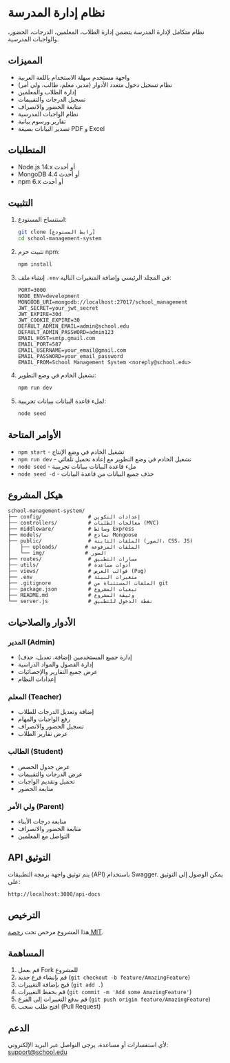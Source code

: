 # نظام إدارة المدرسة

نظام متكامل لإدارة المدرسة يتضمن إدارة الطلاب، المعلمين، الدرجات، الحضور، والواجبات المدرسية.

## المميزات

- واجهة مستخدم سهلة الاستخدام باللغة العربية
- نظام تسجيل دخول متعدد الأدوار (مدير، معلم، طالب، ولي أمر)
- إدارة الطلاب والمعلمين
- تسجيل الدرجات والتقييمات
- متابعة الحضور والانصراف
- نظام الواجبات المدرسية
- تقارير ورسوم بيانية
- تصدير البيانات بصيغة PDF و Excel

## المتطلبات

- Node.js 14.x أو أحدث
- MongoDB 4.4 أو أحدث
- npm 6.x أو أحدث

## التثبيت

1. استنساخ المستودع:
   ```bash
   git clone [رابط المستودع]
   cd school-management-system
   ```

2. تثبيت حزم npm:
   ```bash
   npm install
   ```

3. إنشاء ملف `.env` في المجلد الرئيسي وإضافة المتغيرات التالية:
   ```
   PORT=3000
   NODE_ENV=development
   MONGODB_URI=mongodb://localhost:27017/school_management
   JWT_SECRET=your_jwt_secret
   JWT_EXPIRE=30d
   JWT_COOKIE_EXPIRE=30
   DEFAULT_ADMIN_EMAIL=admin@school.edu
   DEFAULT_ADMIN_PASSWORD=admin123
   EMAIL_HOST=smtp.gmail.com
   EMAIL_PORT=587
   EMAIL_USERNAME=your_email@gmail.com
   EMAIL_PASSWORD=your_email_password
   EMAIL_FROM=School Management System <noreply@school.edu>
   ```

4. تشغيل الخادم في وضع التطوير:
   ```bash
   npm run dev
   ```

5. لملء قاعدة البيانات ببيانات تجريبية:
   ```bash
   node seed
   ```

## الأوامر المتاحة

- `npm start` - تشغيل الخادم في وضع الإنتاج
- `npm run dev` - تشغيل الخادم في وضع التطوير مع إعادة تحميل تلقائي
- `node seed` - ملء قاعدة البيانات ببيانات تجريبية
- `node seed -d` - حذف جميع البيانات من قاعدة البيانات

## هيكل المشروع

```
school-management-system/
├── config/               # إعدادات التكوين
├── controllers/          # معالجات الطلبات (MVC)
├── middleware/           # وسائط Express
├── models/               # نماذج Mongoose
├── public/               # الملفات الثابتة (الصور، CSS، JS)
│   ├── uploads/         # الملفات المرفوعة
│   └── img/             # الصور
├── routes/               # مسارات التطبيق
├── utils/                # أدوات مساعدة
├── views/                # قوالب العرض (Pug)
├── .env                  # متغيرات البيئة
├── .gitignore            # الملفات المستثناة من git
├── package.json          # تبعيات المشروع
├── README.md             # وثيقة المشروع
└── server.js             # نقطة الدخول للتطبيق
```

## الأدوار والصلاحيات

### المدير (Admin)
- إدارة جميع المستخدمين (إضافة، تعديل، حذف)
- إدارة الفصول والمواد الدراسية
- عرض جميع التقارير والإحصائيات
- إعدادات النظام

### المعلم (Teacher)
- إضافة وتعديل الدرجات للطلاب
- رفع الواجبات والمهام
- تسجيل الحضور والانصراف
- عرض تقارير الطلاب

### الطالب (Student)
- عرض جدول الحصص
- عرض الدرجات والتقييمات
- تحميل وتقديم الواجبات
- متابعة الحضور

### ولي الأمر (Parent)
- متابعة درجات الأبناء
- متابعة الحضور والانصراف
- التواصل مع المعلمين

## API التوثيق

يتم توثيق واجهة برمجة التطبيقات (API) باستخدام Swagger. يمكن الوصول إلى التوثيق على:

```
http://localhost:3000/api-docs
```

## الترخيص

هذا المشروع مرخص تحت [رخصة MIT](LICENSE).

## المساهمة

1. قم بعمل Fork للمشروع
2. قم بإنشاء فرع جديد (`git checkout -b feature/AmazingFeature`)
3. قبح بإضافة التغييرات (`git add .`)
4. قم بحفظ التغييرات (`git commit -m 'Add some AmazingFeature'`)
5. قم بدفع التغييرات إلى الفرع (`git push origin feature/AmazingFeature`)
6. افتح طلب سحب (Pull Request)

## الدعم

لأي استفسارات أو مساعدة، يرجى التواصل عبر البريد الإلكتروني: support@school.edu
